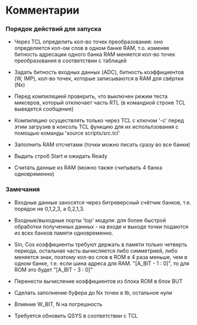 # Комментарии #

### Порядок действий для запуска ###

* Через TCL определить кол-во точек преобразования: оно определяется кол-ом слов в одном банке RAM, 
т.о. изменяя битность адресации одного банка RAM меняется кол-во точек преобразования в соответствии с таблицей

* Задать битность входных данных (ADC), битность коэффициентов (W, IMP), кол-во точек, которые записываются в RAM для свёртки (Nx)

* Перед компиляцией проверить, что выключен режим теста миксеров, который отключает часть RTL (в командной строке TCL выведется сообщение)

* Компиляцию осуществлять только через TCL с ключом '-c' перед этим загрузив в консоль TCL функцию для их испольлзования с помощью команды 'source scripts/src.tcl'

* Заполнить RAM отсчетами (точки можно писать сразу во все банки)

* Выдать строб Start и ожидать Ready

* Считать данные из RAM (можно также считывать 4 банка одновременно)

### Замечания ###

* Входные данные заносятся через битреверсный счётчик банков, т.е. порядок не 0,1,2,3, а 0,2,1,3.

* Входные/выходные порты 'top' модуля:
для более быстрой обработки полученных данных - на входе и выходе точки подаются из всех банков памяти одновременно.

* Sin, Cos коэффициенты требуют держать в памяти только четверть периода, остальная часть вычисляется либо симметрией,
либо меняется знак, поэтому кол-во слов в ROM в 4 раза меньше, чем в одном банке, т.е. если шина адреса для RAM.
"[A_BIT - 1 : 0]", то для ROM это будет "[A_BIT - 3 : 0]"

* Перенести вычисление коэффициентов из блока ROM в блок BUT

* Сделать заполнение буфера до Nx точек в tb, остальное нули
* Влияние W_BIT, N на погрешность
* Требуется обновить QSYS в соответствии с TCL